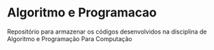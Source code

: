 # Algoritmo e Programacao
Repositório para armazenar os códigos desenvolvidos na disciplina de Algoritmo e Programação Para Computação
